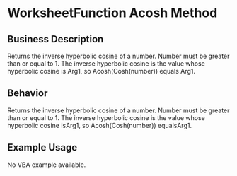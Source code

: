 # WorksheetFunction Acosh Method

## Business Description
Returns the inverse hyperbolic cosine of a number. Number must be greater than or equal to 1. The inverse hyperbolic cosine is the value whose hyperbolic cosine is Arg1, so Acosh(Cosh(number)) equals Arg1.

## Behavior
Returns the inverse hyperbolic cosine of a number. Number must be greater than or equal to 1. The inverse hyperbolic cosine is the value whose hyperbolic cosine isArg1, so Acosh(Cosh(number)) equalsArg1.

## Example Usage
No VBA example available.